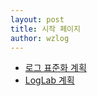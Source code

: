 ```yaml
---
layout: post
title: 시작 페이지
author: wzlog
---
```


* [로그 표준화 계획](plan.html)
* [LogLab 계획](loglab.html)